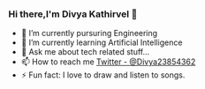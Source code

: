 ### Hi there,I'm Divya Kathirvel 👋

- 🔭 I’m currently pursuring Engineering
- 🌱 I’m currently learning Artificial Intelligence
- 💬 Ask me about tech related stuff...
- 📫 How to reach me [Twitter - @Divya23854362](https://twitter.com/Divya23854362)
- ⚡ Fun fact: I love to draw and listen to songs.

